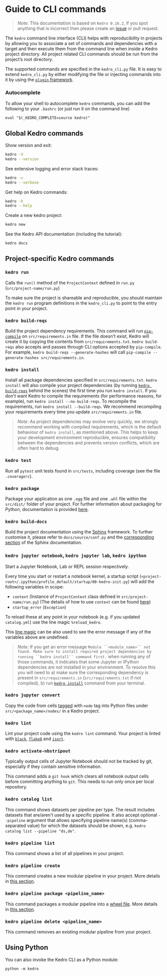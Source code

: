 # Guide to CLI commands

> *Note:* This documentation is based on `Kedro 0.16.2`, if you spot anything that is incorrect then please create an [issue](https://github.com/quantumblacklabs/kedro/issues) or pull request.

The `kedro` command line interface (CLI) helps with reproducibility in projects by allowing you to associate a set of commands and dependencies with a target and then execute them from the command line when inside a Kedro project directory. All project related CLI commands should be run from the project’s root directory.

The supported commands are specified in the `kedro_cli.py` file. It is easy to extend `kedro_cli.py` by either modifying the file or injecting commands into it by using the [`plugin` framework](../04_user_guide/10_developing_plugins.md).

### Autocomplete

To allow your shell to autocomplete `kedro` commands, you can add the following to your `.bashrc` (or just run it on the command line)

```
eval "$(_KEDRO_COMPLETE=source kedro)"
```

## Global Kedro commands

Show version and exit:

```bash
kedro -V
kedro --version
```

See extensive logging and error stack traces:

```bash
kedro -v
kedro --verbose
```

Get help on Kedro commands:

```bash
kedro -h
kedro --help
```

Create a new kedro project:

```bash
kedro new
```

See the Kedro API documentation (including the tutorial):

```bash
kedro docs
```

## Project-specific Kedro commands

### `kedro run`
Calls the `run()` method of the `ProjectContext` defined in `run.py` (`src/project-name/run.py`)

To make sure the project is shareable and reproducible, you should maintain the `kedro run` program definitions in the `kedro_cli.py` to point to the entry point in your project.

### `kedro build-reqs`
Build the project dependency requirements. This command will run [`pip-compile`](https://github.com/jazzband/pip-tools#example-usage-for-pip-compile) on `src/requirements.in` file. If the file doesn't exist, Kedro will create it by copying the contents from `src/requirements.txt`. `kedro build-reqs` also accepts and passes through CLI options accepted by `pip-compile`. For example, `kedro build-reqs --generate-hashes` will call `pip-compile --generate-hashes src/requirements.in`.

### `kedro install`
Install all package dependencies specified in `src/requirements.txt`. `kedro install` will also compile your project dependencies (by running [`kedro build-reqs`](#kedro-build-reqs) behind the scenes) the first time you run `kedro install`. If you don't want Kedro to compile the requirements (for performance reasons, for example), run `kedro install --no-build-reqs`. To recompile the requirements, run `kedro install --build-reqs`. We recommend recompiling your requirements every time you update `src/requirements.in` file.

> *Note:* As project dependencies may evolve very quickly, we strongly recommend working with compiled requirements, which is the default behaviour of `kedro install`, as mentioned above. This helps to keep your development environment reproducible, ensures compatibility between the dependencies and prevents version conflicts, which are often hard to debug.

### `kedro test`
Run all `pytest` unit tests found in `src/tests`, including coverage (see the file `.coveragerc`).

### `kedro package`
Package your application as one `.egg` file  and one `.whl` file within the `src/dist/` folder of your project. For further information about packaging for Python, documentation is provided [here](https://packaging.python.org/overview/).

### `kedro build-docs`
Build the project documentation using the [Sphinx](https://www.sphinx-doc.org) framework. To further customise it, please refer to `docs/source/conf.py` and the [corresponding section](http://www.sphinx-doc.org/en/master/usage/configuration.html) of the Sphinx documentation.

### `kedro jupyter notebook`, `kedro jupyter lab`, `kedro ipython`
Start a Jupyter Notebook, Lab or REPL session respectively.

Every time you start or restart a notebook kernel, a startup script (`<project-root>/.ipython/profile_default/startup/00-kedro-init.py`) will add the following variables in scope:
- `context` (Instance of `ProjectContext` class defined in `src/project-name/run.py`) (The details of how to use `context` can be found [here](../04_user_guide/11_ipython.md))
- `startup_error` (`Exception`)

To reload these at any point in your notebook (e.g. if you updated `catalog.yml`) use the line magic `%reload_kedro`.

This [line magic](https://ipython.readthedocs.io/en/stable/interactive/magics.html#line-magics) can be also used to see the error message if any of the variables above are undefined.

> *Note:* If you get an error message `Module ``<module_name>`` not found. Make sure to install required project dependencies by running ``kedro install`` command first.` when running any of those commands, it indicates that some Jupyter or IPython dependencies are not installed in your environment. To resolve this you will need to a) make sure the corresponding dependency is present in `src/requirements.in` (`src/requirements.txt` if not compiled), b) run [`kedro install`](#kedro-install) command from your terminal.

### `kedro jupyter convert`
Copy the code from cells [tagged](https://jupyter-notebook.readthedocs.io/en/stable/changelog.html#cell-tags) with `node` tag into Python files under `src/<package_name>/nodes/` in a Kedro project.

### `kedro lint`
Lint your project code using the `kedro lint` command. Your project is linted with [`black`](https://github.com/psf/black), [`flake8`](https://gitlab.com/pycqa/flake8) and [`isort`](https://github.com/timothycrosley/isort).

### `kedro activate-nbstripout`
Typically output cells of Jupyter Notebook should not be tracked by git, especially if they contain sensitive information.

This command adds a `git hook` which clears all notebook output cells before committing anything to `git`.  This needs to run only once per local repository.

### `kedro catalog list`
This command shows datasets per pipeline per type. The result includes datasets that are/aren't used by a specific pipeline. It also accept optional `--pipeline` argument that allows specifying pipeline name(s) (comma-separated value) for which the datasets should be shown, e.g. `kedro catalog list --pipeline "ds,de"`.

### `kedro pipeline list`
This command shows a list of all pipelines in your project.

### `kedro pipeline create`
This command creates a new modular pipeline in your project. More details in [this section](../04_user_guide/06_pipelines.md#how-do-i-create-modular-pipelines).

### `kedro pipeline package <pipeline_name>`
This command packages a modular pipeline into a [wheel file](https://pythonwheels.com/). More details in [this section](../04_user_guide/06_pipelines.md#how-do-i-package-a-modular-pipeline).

### `kedro pipeline delete <pipeline_name>`
This command removes an existing modular pipeline from your project.

## Using Python
You can also invoke the Kedro CLI as a Python module:

```console
python -m kedro
```
